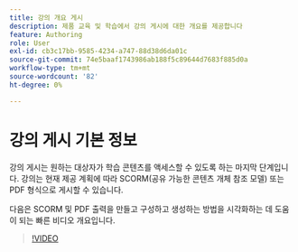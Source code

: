 ```yaml
---
title: 강의 개요 게시
description: 제품 교육 및 학습에서 강의 게시에 대한 개요를 제공합니다
feature: Authoring
role: User
exl-id: cb3c17bb-9585-4234-a747-88d38d6da01c
source-git-commit: 74e5baaf1743986ab188f5c89644d7683f885d0a
workflow-type: tm+mt
source-wordcount: '82'
ht-degree: 0%

---
```


# 강의 게시 기본 정보

강의 게시는 원하는 대상자가 학습 콘텐츠를 액세스할 수 있도록 하는 마지막 단계입니다. 강의는 현재 제공 계획에 따라 SCORM(공유 가능한 콘텐츠 개체 참조 모델) 또는 PDF 형식으로 게시할 수 있습니다.

다음은 SCORM 및 PDF 출력을 만들고 구성하고 생성하는 방법을 시각화하는 데 도움이 되는 빠른 비디오 개요입니다.

>[!VIDEO](https://video.tv.adobe.com/v/3469529/aem-guides-learning-content)
